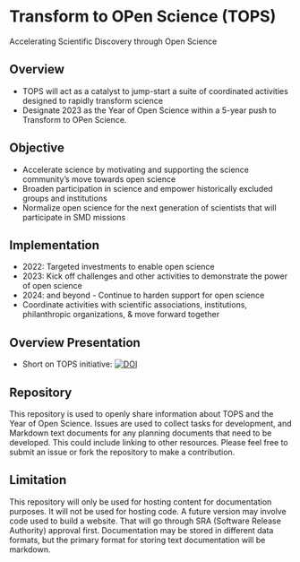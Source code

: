 # Transform to OPen Science (TOPS)

Accelerating Scientific Discovery through Open Science

## Overview

* TOPS will act as a catalyst to jump-start a suite of coordinated activities designed to rapidly transform science 
* Designate 2023 as the Year of Open Science within a 5-year push to Transform to OPen Science. 


## Objective

* Accelerate science by motivating and supporting the science community’s move towards open science
* Broaden participation in science and empower historically excluded groups and institutions
* Normalize open science for the next generation of scientists that will participate in SMD missions


## Implementation
- 2022: Targeted investments to enable open science
- 2023: Kick off challenges and other activities to demonstrate the power of open science
- 2024: and beyond - Continue to harden support for open science
- Coordinate activities with scientific associations, institutions, philanthropic organizations, & move forward together
 
## Overview Presentation
- Short on TOPS initiative: [![DOI](https://zenodo.org/badge/DOI/10.5281/zenodo.5338571.svg)](https://doi.org/10.5281/zenodo.5338571)

## Repository

This repository is used to openly share information about TOPS and the Year of Open Science. 
Issues are used to collect tasks for development, and Markdown text documents for any planning documents that need to be developed.   This could include linking to other resources. Please feel free to submit an issue or fork the repository to make a contribution. 


## Limitation
This repository will only be used for hosting content for documentation purposes. It will not be used for hosting code. A future version may involve code used to build a website. That will go through SRA (Software Release Authority) approval first. Documentation may be stored in different data formats, but the primary format for storing text documentation will be markdown. 

 

